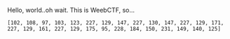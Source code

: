 Hello, world..oh wait. This is WeebCTF, so...

`[102, 108, 97, 103, 123, 227, 129, 147, 227, 130, 147, 227, 129, 171, 227, 129, 161, 227, 129, 175, 95, 228, 184, 150, 231, 149, 140, 125]`